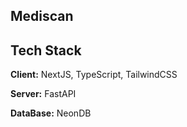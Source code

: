 ## Mediscan

## Tech Stack

**Client:** NextJS, TypeScript, TailwindCSS

**Server:** FastAPI

**DataBase:** NeonDB
